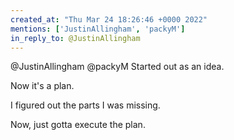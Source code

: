 ```yaml
---
created_at: "Thu Mar 24 18:26:46 +0000 2022"
mentions: ['JustinAllingham', 'packyM']
in_reply_to: @JustinAllingham
---
```


@JustinAllingham @packyM Started out as an idea.

Now it's a plan.

I figured out the parts I was missing.

Now, just gotta execute the plan.